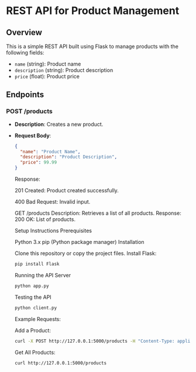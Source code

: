 # REST API for Product Management

## Overview
This is a simple REST API built using Flask to manage products with the following fields:
- `name` (string): Product name
- `description` (string): Product description
- `price` (float): Product price

## Endpoints
### POST /products
- **Description**: Creates a new product.
- **Request Body**:
  ```json
  {
    "name": "Product Name",
    "description": "Product Description",
    "price": 99.99
  }
  ````
  Response:
  
    201 Created: Product created successfully.
  
    400 Bad Request: Invalid input.
  
  GET /products
    Description: Retrieves a list of all products.
    Response:
        200 OK: List of products.
  
  Setup Instructions
Prerequisites

    Python 3.x
    pip (Python package manager)
  Installation

    Clone this repository or copy the project files.
    Install Flask:
  ```bash
  pip install Flask
  ````
  Running the API Server
  ```bash
  python app.py
  ````
  Testing the API
  ```bash
  python client.py
  ````
  Example Requests:
  
  Add a Product:
  ```bash
  curl -X POST http://127.0.0.1:5000/products -H "Content-Type: application/json" -d '{"name": "TV", "description": "Smart TV", "price": 499.99}'
  ````
  Get All Products:
  ```bash
  curl http://127.0.0.1:5000/products
  ````
